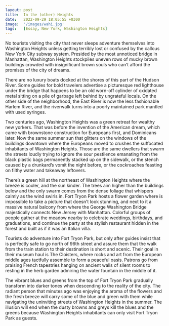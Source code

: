 ```yaml
---
layout: post
title:  In the (other) Heights
date:   2022-09-29 18:05:55 +0300
image:  '/images/wahi.jpg'
tags:   [Essay, New York, Washington Heights]
---
```

No tourists visiting the city that never sleeps adventure themselves into Washington Heights unless getting terribly lost or confused by the callous New York City subway system. Presided by the most unnoticed bridge in Manhattan, Washington Heights stockpiles uneven rows of mucky brown buildings crowded with insignificant brown souls who can’t afford the promises of the city of dreams.

There are no luxury boats docked at the shores of this part of the Hudson River. Some guides for bold travelers advertise a picturesque red lighthouse under the bridge that happens to be an old worn-off cylinder of oxidated metal sitting on a pile of garbage left behind by ungrateful locals. On the other side of the neighborhood, the East River is now the less fashionable Harlem River, and the riverwalk turns into a poorly maintained park mantled with used syringes.

Two centuries ago, Washington Heights was a green retreat for wealthy new yorkers. That was before the invention of the American dream, which came with brownstone construction for Europeans first, and Dominicans later. Now the same summer sun that glitters on the windows of the buildings downtown where the Europeans moved to crushes the suffocated inhabitants of Washington Heights. Those are the same dwellers that swarm the streets loudly trying to ignore the sour pestilence emanating from the black plastic bags permanently stacked up on the sidewalk, or the stench caused by a drunkard’s vomit the night before, or the cockroaches feasting on filthy water and takeaway leftovers.

There’s a green hill at the northeast of Washington Heights where the breeze is cooler, and the sun kinder. The trees aim higher than the buildings below and the only swarm comes from the dense foliage that whispers calmly as the wind swirls in. Fort Tryon Park hosts a flower garden where is impossible to take a picture that doesn’t look stunning, and next to it a massive natural balcony from where the George Washington Bridge majestically connects New Jersey with Manhattan. Colorful groups of people gather at the meadow nearby to celebrate weddings, birthdays, and graduations, and continue the party at the stylish restaurant hidden in the forest and built as if it was an Italian villa.

Tourists do adventure into Fort Tryon Park, but only after guides insist that is perfectly safe to go north of 96th street and assure them that the walk from the train station to their destination is short and scenic. Their goal in their museum haul is The Cloisters, where rocks and art from the European middle ages tactfully assemble to form a peaceful oasis. Patrons go from praising French tapestries hanging on ancient walls of silent rooms to resting in the herb garden admiring the water fountain in the middle of it.

The vibrant blues and greens from the top of Fort Tryon Park gradually transform into darker tones when descending to the reality of the city. The radiant person that minutes ago was enjoying the aroma of the flowers and the fresh breeze will carry some of the blue and green with them while navigating the uninviting streets of Washington Heights in the summer. The illusion will end when the dusty browns and greys kill the blues and the greens because Washington Heights inhabitants can only visit Fort Tryon Park as guests.